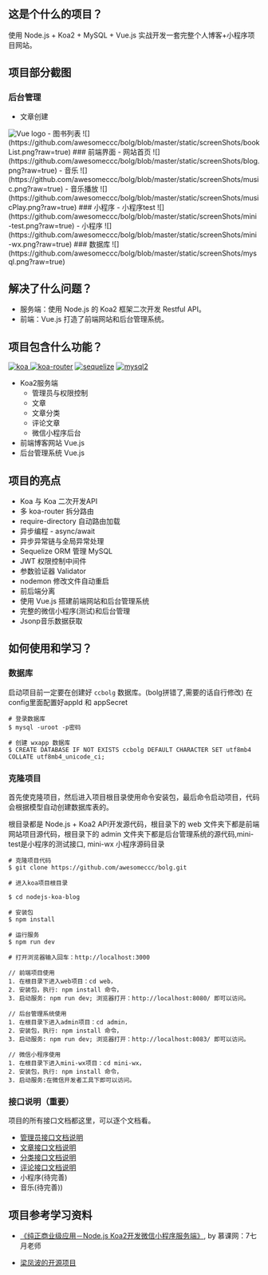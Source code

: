 

## 这是个什么的项目？

使用 Node.js + Koa2 + MySQL + Vue.js 实战开发一套完整个人博客+小程序项目网站。


## 项目部分截图

### 后台管理
- 文章创建
<img  src="https://github.com/awesomeccc/bolg/blob/master/static/screenShots/articleCreate.png?raw=true" alt="Vue logo">
- 图书列表
![](https://github.com/awesomeccc/bolg/blob/master/static/screenShots/bookList.png?raw=true)
### 前端界面
- 网站首页
![](https://github.com/awesomeccc/bolg/blob/master/static/screenShots/blog.png?raw=true)
- 音乐
![](https://github.com/awesomeccc/bolg/blob/master/static/screenShots/music.png?raw=true)
- 音乐播放
![](https://github.com/awesomeccc/bolg/blob/master/static/screenShots/musicPlay.png?raw=true)
### 小程序
- 小程序test
![](https://github.com/awesomeccc/bolg/blob/master/static/screenShots/mini-test.png?raw=true)
- 小程序
![](https://github.com/awesomeccc/bolg/blob/master/static/screenShots/mini-wx.png?raw=true)
### 数据库
![](https://github.com/awesomeccc/bolg/blob/master/static/screenShots/mysql.png?raw=true)

## 解决了什么问题？
- 服务端：使用 Node.js 的 Koa2 框架二次开发 Restful API。
- 前端：Vue.js 打造了前端网站和后台管理系统。


## 项目包含什么功能？

[![koa](https://img.shields.io/badge/koa-%5E2.7.0-brightgreen.svg) ](https://www.npmjs.com/package/koa)
[![koa-router](https://img.shields.io/badge/koa--router-%5E7.4.0-brightgreen.svg)](https://www.npmjs.com/package/koa-router)
[![sequelize](https://img.shields.io/badge/sequelize-%5E5.6.1-brightgreen.svg)](https://www.npmjs.com/package/sequelize)
[![mysql2](https://img.shields.io/badge/mysql2-%5E1.6.5-brightgreen.svg)](https://www.npmjs.com/package/mysql2)

- Koa2服务端
    - 管理员与权限控制
    - 文章
    - 文章分类
    - 评论文章
    - 微信小程序后台
- 前端博客网站 Vue.js
- 后台管理系统 Vue.js

## 项目的亮点
- Koa 与 Koa 二次开发API
- 多 koa-router 拆分路由
- require-directory 自动路由加载
- 异步编程 - async/await
- 异步异常链与全局异常处理
- Sequelize ORM 管理 MySQL
- JWT 权限控制中间件
- 参数验证器 Validator 
- nodemon 修改文件自动重启
- 前后端分离
- 使用 Vue.js 搭建前端网站和后台管理系统
- 完整的微信小程序(测试)和后台管理
- Jsonp音乐数据获取

## 如何使用和学习？

### 数据库
启动项目前一定要在创建好 `ccbolg` 数据库。(bolg拼错了,需要的话自行修改)
在config里面配置好appId 和 appSecret
```
# 登录数据库
$ mysql -uroot -p密码

# 创建 wxapp 数据库
$ CREATE DATABASE IF NOT EXISTS ccbolg DEFAULT CHARACTER SET utf8mb4 COLLATE utf8mb4_unicode_ci;
```

### 克隆项目
首先使克隆项目，然后进入项目根目录使用命令安装包，最后命令启动项目，代码会根据模型自动创建数据库表的。

根目录都是 Node.js + Koa2 API开发源代码，根目录下的 web 文件夹下都是前端网站项目源代码，根目录下的 admin 文件夹下都是后台管理系统的源代码,mini-test是小程序的测试接口, mini-wx 小程序源码目录


```
# 克隆项目代码
$ git clone https://github.com/awesomeccc/bolg.git

# 进入koa项目根目录

$ cd nodejs-koa-blog

# 安装包
$ npm install

# 运行服务
$ npm run dev

# 打开浏览器输入回车：http://localhost:3000

// 前端项目使用
1. 在根目录下进入web项目：cd web，
2. 安装包，执行: npm install 命令，
3. 启动服务: npm run dev; 浏览器打开：http://localhost:8080/ 即可以访问。

// 后台管理系统使用
1. 在根目录下进入admin项目：cd admin，
2. 安装包，执行: npm install 命令，
3. 启动服务: npm run dev; 浏览器打开：http://localhost:8083/ 即可以访问。

// 微信小程序使用
1. 在根目录下进入mini-wx项目：cd mini-wx，
2. 安装包，执行: npm install 命令，
3. 启动服务:在微信开发者工具下即可以访问。
```


### 接口说明（重要）
项目的所有接口文档都这里，可以逐个文档看。
- [管理员接口文档说明](./doc/admin.md)
- [文章接口文档说明](./doc/article.md)
- [分类接口文档说明](./doc/category.md)
- [评论接口文档说明](./doc/comments.md)
- 小程序(待完善)
- 音乐(待完善))


## 项目参考学习资料
- [《纯正商业级应用－Node.js Koa2开发微信小程序服务端》](https://s.imooc.com/SHHXs2R), by 慕课网：7七月老师

- [梁凤波的开源项目](https://github.com/liangfengbo/nodejs-koa-blog)
